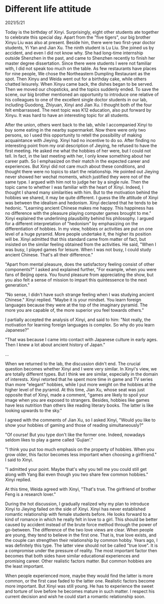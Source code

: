 # Different life attitude
2021/5/21

Today is the birthday of Xinyi. Surprisingly,
eight other students ate together to celebrate this special day.
Apart from the "five tigers", our big brother Xinyu Liu was also at present.
Beside him, there were two first-year doctor students, Yi Yan and Jian Xu.
The ninth student is Lu Liu. She joined us by accident, and even I did not
know why. She had long-time internship outside Shenzhen in the past, and came
to Shenzhen recently to finish her master degree dissertation.
Since there were students I were not familiar with, I did not speak too much on
the table. As few restaurants have places for nine people,
We chose the Northeastern Dumpling Restaurant as the spot.
Then Xinyu and Weida went out for a birthday cake, while others chatted leisurely.
When Xinyu came back, the dishes began to be served. Then we moved our chopsticks, and the
topics suddenly ended. To save the scene, our big brother mentioned an opportunity
to introduce one relative of his colleagues to one of the excellent single doctor students
in our lab, including Guodong, Zhiyuan, Xinyi and Jian Xu. I thought both of the four
felt embarrassed. The next topic was K12 education, also put forward by Xinyu.
It was hard to have an interesting topic for all students.

After the union, others went back to the lab, while I accompanied Xinyi
to buy some eating in the nearby supermarket. Now there were only two persons,
so I used this opportunity to retell the possibility of making acquaintance 
with Jieying. Xinyi had no incentive to do so. After finding no interesting point
from my oral description of Jieying, he refused to have the first meeting.
He asked me what the hobbies of her were, but I could not tell. In fact, in the last
meeting with her, I only knew something about her career path. So I emphasized on their
match in the expected career and experiences. But Xinyi did not care much about
these conditions, and thought there were no topics to start the relationship. He pointed
out Jieying never showed her wechat moments, which justified they were not of the same type.
I argued with him not to judge her by a single rule. Then the topic came to whether I was
familiar with the heart of Xinyi. Indeed, I thought
I shared many similarities with him. But to the motivation behind the hobbies
we shared, it may be quite different. I guess the life attitude of Xinyi was between
the idealism and hedonism. Xinyi declared that he tends to be hedonic. "Learning ancient
Chinese makes me happy. This happiness has no difference with the pleasure playing
computer games brought to me." Xinyi explained the underlining plausibility behind
his philosophy. I argued for a different interpretation of "hedonism" by emphasizing
on the differentiation of hobbies. In my view, hobbies or activities are 
put on one level of a huge pyramid. More people undertake it, the higher its position will be.
Xinyi admitted that this standard came from matter of fact, but insisted on
the similar feeling obtained from the activities. He said, "When I was busy, I played games for leisure. When
I was not busy, I could study ancient Chinese. That's all their difference."

"Apart from mental pleasure, does the satisfactory feeling consist of other components?" I asked and
explained further, "For example, when you were fans of Beijing opera. You found pleasure
from appreciating the show, but you also felt a sense of mission to impart this
quintessence to the next generation."

"No sense, I didn't have such strange feeling when I was studying ancient Chinese." Xinyi replied.
"Maybe it is your mindset. You learn foreign languages because they were at the top of the
imaginary pyramid. The more you are capable of, the more superior you feel towards others."

I partially accepted the analysis of Xinyi, and said to him:
"Not really, the motivation for learning foreign languages is complex. So why do you learn Japanese?"

"That was because I came into contact with Japanese culture in early ages. Then I knew a lot
about ancient history of Japan."

...

When we returned to the lab, the discussion didn't end. The crucial question becomes whether Xinyi
and I were very similar. In Xinyi's view, we are totally different types. But I think we are similar,
especially in the domain of interests. Xinyi retorted that he spent more time in game and TV series
than more "elegant" hobbies, while I put more weight on the hobbies at the higher level of the pyramid.
At this time, Jian Xu, whose seat was just opposite that of Xinyi, made a comment, "games are likely
to spoil your image when you are exposed to strangers. Besides, hobbies like games have less nutrition
than others like reading literary books. The latter is like looking upwards to the sky."

I agreed with the comments of Jian Xu, so I asked Xinyi, "Would you like to show your hobbies
of gaming and those of reading simultaneously?"

"Of course! But you type don't like the former one. Indeed, nowadays seldom likes to play a game called
'Gujian'."

"I think you put too much emphasis on the property of hobbies. When you grow older, this factor
becomes less important when choosing a girlfriend." I said to Xinyi.

"I admitted your point. Maybe that's why you tell me you could still get along with Yang Bai even
though you two share few common hobbies." Xinyi replied.

At this time, Weida agreed with Xinyi, "That's true. The girlfriend of brother Feng is a research
lover."

During the hot discussion, I gradually realized why my plan to introduce Xinyi to Jieying failed
on the side of Xinyi. Xinyi has never established romantic relationship with female students before.
He looks forward to a kind of romance in which he really felt in love to a girl. This should be better caused
by accident instead of the brute force method through the power of go-between.
The difference of the two love views are clear. When people are young, they tend to believe
in the first one. That is, true love exists, and the couple can strengthen their relationship
by common hobby. Years ago, I was definitely this type. The latter view should not be called
"true love". It is a compromise under the pressure of reality. The most important factor then becomes that
both sides have similar educational
experiences and promising career. Other realistic factors matter. But common hobbies are the least important.

When people experienced more, maybe they would find the latter is more common, or the first case faded to the
latter one. Realistic factors become more important. But Xinyi was still young. He has to experience the
sweet and torture of love before he becomes mature in such matter. I respect his current decision and
wish he could start a romantic relationship soon.



